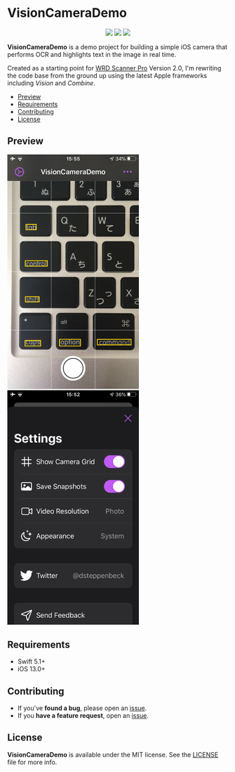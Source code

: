 # VisionCameraDemo

<p align="center">
<img src="https://img.shields.io/badge/Platform-iOS-blue.svg?style=flat"/>
<img src="https://img.shields.io/badge/Language-Swift-yellow.svg?style=flat"/>
<img src="https://img.shields.io/badge/License-MIT-brightgreen.svg?style=flat"/>
</p>

**VisionCameraDemo** is a demo project for building a simple iOS camera that performs OCR and highlights text in the image in real time.

Created as a starting point for [WRD Scanner Pro](https://apps.apple.com/app/id1449966107) Version 2.0, I'm rewriting the code base from the ground up using the latest Apple frameworks including *Vision* and *Combine*.

- [Preview](#preview)
- [Requirements](#requirements)
- [Contributing](#contributing)
- [License](#license)

## Preview

<p align="left">
    <img width="300px" src="Assets/vision_camera_demo_text.png">
    <img width="300px" src="Assets/vision_camera_demo_settings.png">
</p>

## Requirements

- Swift 5.1+
- iOS 13.0+

## Contributing

- If you've **found a bug**, please open an [issue](https://github.com/davidsteppenbeck/VisionCameraDemo/issues).
- If you **have a feature request**, open an [issue](https://github.com/davidsteppenbeck/VisionCameraDemo/issues).

## License

**VisionCameraDemo** is available under the MIT license. See the [LICENSE](https://github.com/davidsteppenbeck/VisionCameraDemo/blob/master/LICENSE) file for more info.
